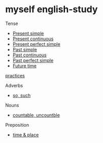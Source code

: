 # myself english-study

Tense

- [Present simple](tenses/present-simple.md)
- [Present continuous](tenses/present-continuous.md)
- [Present perfect simple](tenses/present-perfect-simple.md)
- [Past simple](tenses/past-simple.md)
- [Past continuous](tenses/past-continuous.md)
- [Past perfect simple](tenses/past-perfect-simple.md)
- [Future time](tenses/future-time.md)

[practices](tenses/_practice.md)

Adverbs

- [so, such](adverbs/so-such.md)

Nouns

- [countable, uncountble](nouns/countable-uncountable.md)

Preposition

- [time & place](prepositions/time-place.md)
